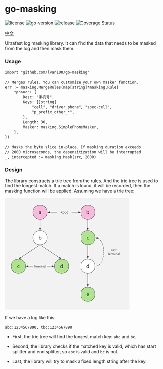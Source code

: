 # go-masking

<div>
 <img src="https://img.shields.io/github/license/lvan100/go-masking" alt="license"/>
 <img src="https://img.shields.io/github/go-mod/go-version/lvan100/go-masking" alt="go-version"/>
 <img src="https://img.shields.io/github/v/release/lvan100/go-masking?include_prereleases" alt="release"/>
 <img src='https://coveralls.io/repos/github/lvan100/go-masking/badge.svg?branch=main' alt='Coverage Status' />
</div>

[中文](README_CN.md)

Ultrafast log masking library. It can find the data that needs to be
masked from the log and then mask them.

### Usage

```
import "github.com/lvan100/go-masking"

// Merges rules. You can customize your own masker function.
err := masking.MergeRules(map[string]*masking.Rule{
    "phone": {
        Desc: "手机号",
        Keys: []string{
            "cell", "driver_phone", "spec-cell",
            "p_prefix_other_*",
        },
        Length: 30,
        Masker: masking.SimplePhoneMasker,
    },
})
		
// Masks the byte slice in-place. If masking duration exceeds 
// 2000 microseconds, the desensitization will be interrupted.
_, intercepted := masking.Mask(src, 2000)
```

### Design

The library constructs a trie tree from the rules. And the trie tree is
used to find the longest match. If a match is found, it will be recorded,
then the masking function will be applied. Assuming we have a trie tree:

![trie_en.png](trie_en.png)

If we have a log like this:

```
abc:1234567890, tbc:1234567890
```

- First, the trie tree will find the longest match key: `abc` and `bc`.

- Second, the library checks if the matched key is valid, which has start
  splitter and end splitter, so `abc` is valid and `bc` is not.

- Last, the library will try to mask a fixed length string after the key.